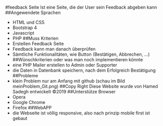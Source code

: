 #feedback Seite
Ist eine Seite, die der User sein Feedback abgeben kann
##Angewendete Sprachen
- HTML und CSS
- Bootstrap 4
- Javascript
- PHP
##Muss Kriterien
- Erstellen Feedback Seite
- Feedback kann man danach überprüfen
- Sämtliche Funktionalitäten, wie Button (Bestätigen, Abbrechen, ...)
##Wünschkriterien oder was man noch implementieren könnte
- eine PHP Mailer erstellen to Admin oder Supporter
- die Daten in Datenbank speichern, nach dem Erfolgreich Bestätigung
##Probleme
- klein Problem nur am Anfang mit github (schau im Bild meinProblem_Git.png)
##Copy Right
Diese Website wurde von Hamed Sadegh entwickelt ©2019
##Unterstütze Browser
- Opera
- Google Chrome
- Firefox
##WebAPP
- die Webseite ist völlig responsive, also nach prinzip mobile first ist gebaut